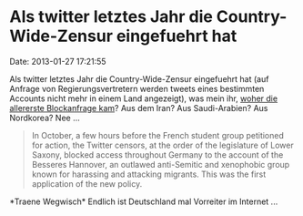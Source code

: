 Als twitter letztes Jahr die Country-Wide-Zensur eingefuehrt hat
================================================================

Date: 2013-01-27 17:21:55

Als twitter letztes Jahr die Country-Wide-Zensur eingefuehrt hat (auf
Anfrage von Regierungsvertretern werden tweets eines bestimmten Accounts
nicht mehr in einem Land angezeigt), was mein ihr, [woher die allererste
Blockanfrage
kam](http://www.newyorker.com/online/blogs/newsdesk/2013/01/french-anti-semites-and-the-american-cloud.html)?
Aus dem Iran? Aus Saudi-Arabien? Aus Nordkorea? Nee \...

> In October, a few hours before the French student group petitioned for
> action, the Twitter censors, at the order of the legislature of Lower
> Saxony, blocked access throughout Germany to the account of the
> Besseres Hannover, an outlawed anti-Semitic and xenophobic group known
> for harassing and attacking migrants. This was the first application
> of the new policy.

\*Traene Wegwisch\* Endlich ist Deutschland mal Vorreiter im Internet
\...
